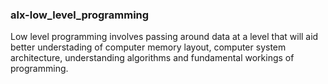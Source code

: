 ### alx-low_level_programming  
Low level programming involves passing around data at a level that will aid better  understading of computer memory layout, computer system architecture, understanding algorithms and fundamental workings of programming.
